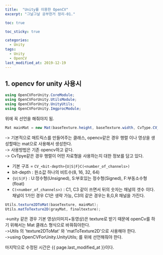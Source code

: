 ```yaml
---
title:  "Unity를 이용한 OpenCV"
excerpt: "그날그날 공부한거 정리-01."

toc: true

toc_sticky: true

categories:
  - Unity
tags:
  - Unity
  - OpenCV
last_modified_at: 2019-12-19
---
```


## 1. opencv for unity 사용시

```c#
using OpenCVForUnity.CoreModule;
using OpenCVForUnity.UtilsModule;
using OpenCVForUnity.UnityUtils;
using OpenCVForUnity.ImgprocModule;
```

위에 꼭 선언을 해줘야지 됨. 

```c#
Mat mainMat = new Mat(baseTexture.height, baseTexture.width, CvType.CV_8UC3);
```
-> 기본적으로 매트릭스를 만들어주는 클래스, opencv같은 경우 행렬 이나 영상을 생성할때는 mat으로 사용해서 생성한다.  
-> 사용방법은 기존 opencv하고 같다.  
-> CvTpye같은 경우 행렬이 어떤 자료형을 사용하는지 대한 정보를 담고 있다.  
   - 기본 구조 = ```CV_<bit-depth>{U|S|F}C(<number_of_channels>)```
   - bit-depth : 원소값 하나의 비트수(8, 16, 32, 64)
   - ```{U|S|F}``` : U:정수형(Unsigned), S:부호있는 정수형(Signed), F:부동소수형(float)
   - ```C(<number_of_channels>)``` : C1, C3 같이 쓰면서 뒤의 숫자는 채널의 갯수 이다. 채널이 1가인 경우 C1은 생략 가능, C3의 같은 경우는 B,G,R 채널을 가진다.

```c#
Utils.texture2DToMat(baseTexture, mainMat);
Utils.matToTexture2D(grayMat, finaltexture);
```
->unity 같은 경우 기본 영상(이미지+동영상)은 texture로 받기 때문에 openCv를 하기 위해서는 Mat 클래스 형식으로 바꿔줘야한다.   
->Utils 의 'texture2DToMat' 와 'matToTexture2D'으로 사용해야 한다.  
->using OpenCVForUnity.UnityUtils; 를 위에 선언해줘야 한다.  

마지막으로 수정된 시간은 {{ page.last_modified_at }}이다.